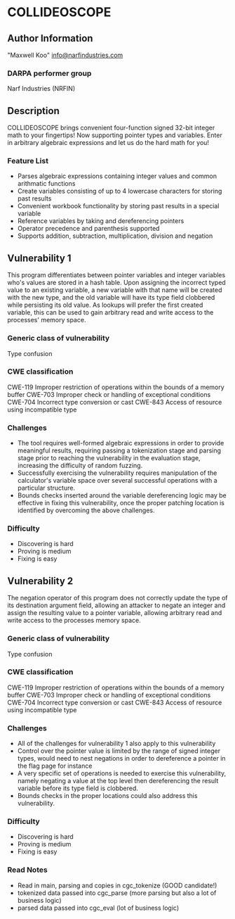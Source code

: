 # COLLIDEOSCOPE

## Author Information
"Maxwell Koo" <info@narfindustries.com>

### DARPA performer group
Narf Industries (NRFIN)

## Description
COLLIDEOSCOPE brings convenient four-function signed 32-bit integer math to your
fingertips! Now supporting pointer types and variables. Enter in arbitrary
algebraic expressions and let us do the hard math for you!

### Feature List
- Parses algebraic expressions containing integer values and common arithmatic
  functions
- Create variables consisting of up to 4 lowercase characters for storing past
  results
- Convenient workbook functionality by storing past results in a special
  variable
- Reference variables by taking and dereferencing pointers
- Operator precedence and parenthesis supported
- Supports addition, subtraction, multiplication, division and negation

## Vulnerability 1
This program differentiates between pointer variables and integer variables
who's values are stored in a hash table. Upon assigning the incorrect typed
value to an existing variable, a new variable with that name will be created
with the new type, and the old variable will have its type field clobbered while
persisting its old value. As lookups will prefer the first created variable,
this can be used to gain arbitrary read and write access to the processes'
memory space.

### Generic class of vulnerability
Type confusion

### CWE classification
CWE-119 Improper restriction of operations within the bounds of a memory buffer
CWE-703 Improper check or handling of exceptional conditions
CWE-704 Incorrect type conversion or cast
CWE-843 Access of resource using incompatible type

### Challenges
- The tool requires well-formed algebraic expressions in order to provide
  meaningful results, requiring passing a tokenization stage and parsing stage
  prior to reaching the vulnerability in the evaluation stage, increasing the
  difficulty of random fuzzing.
- Successfully exercising the vulnerability requires manipulation of the
  calculator's variable space over several successful operations with a
  particular structure.
- Bounds checks inserted around the variable dereferencing logic may be
  effective in fixing this vulnerability, once the proper patching location is
  identified by overcoming the above challenges.

### Difficulty
- Discovering is hard
- Proving is medium 
- Fixing is easy

## Vulnerability 2
The negation operator of this program does not correctly update the type of its
destination argument field, allowing an attacker to negate an integer and assign
the resulting value to a pointer variable, allowing arbitrary read and write
access to the processes memory space.

### Generic class of vulnerability
Type confusion

### CWE classification
CWE-119 Improper restriction of operations within the bounds of a memory buffer
CWE-703 Improper check or handling of exceptional conditions
CWE-704 Incorrect type conversion or cast
CWE-843 Access of resource using incompatible type

### Challenges
- All of the challenges for vulnerability 1 also apply to this vulnerability
- Control over the pointer value is limited by the range of signed integer
  types, would need to nest negations in order to dereference a pointer in the
  flag page for instance
- A very specific set of operations is needed to exercise this vulnerability,
  namely negating a value at the top level then dereferencing the result
  variable before its type field is clobbered.
- Bounds checks in the proper locations could also address this vulnerability.

### Difficulty
- Discovering is hard
- Proving is medium
- Fixing is easy


### Read Notes

* Read in main, parsing and copies in cgc_tokenize (GOOD candidate!)
* tokenized data passed into cgc_parse (more parsing but also a lot of business logic)
* parsed data passed into cgc_eval (lot of business logic)